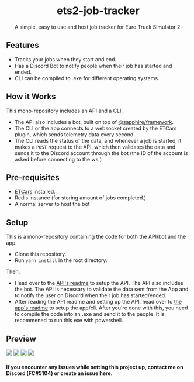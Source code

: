 <center>

# ets2-job-tracker

A simple, easy to use and host job tracker for Euro Truck Simulator 2.

</center>

## Features

-   Tracks your jobs when they start and end.
-   Has a Discord Bot to notify people when their job has started and ended.
-   CLI can be compiled to .exe for different operating systems.

## How it Works

This mono-repository includes an API and a CLI.

-   The API also includes a bot, built on top of [@sapphire/framework](https://github.com/sapphiredev/framework).
-   The CLI or the app connects to a websocket created by the ETCars plugin, which sends telemetry data every second.
-   The CLI reads the status of the data, and whenever a job is started, it makes a `POST` request to the API, which then validates the data and sends it to the Discord account through the bot (the ID of the account is asked before connecting to the ws.)

## Pre-requisites

-   [ETCars](https://etcars.jammerxd.com) installed.
-   Redis instance (for storing amount of jobs completed.)
-   A normal server to host the bot

## Setup

This is a mono-repository containing the code for both the API/bot and the app.

-   Clone this repository.
-   Run `yarn install` in the root directory.

Then,

-   Head over to the [API's readme](packages/api/README.md) to setup the API. The API also includes the bot. The API is necessary to validate the data sent from the App and to notify the user on Discord when their job has started/ended.
-   After reading the API readme and setting up the API, head over to [the app's readme](packages/app/README.md) to setup the app/cli. After you're done with this, you need to compile the code into an .exe and send it to the people. It is recommened to run this exe with powershell.

## Preview

![](https://i.imgur.com/gHlmFtR.png)
![](https://i.imgur.com/OktS2wy.png)
![](https://i.imgur.com/4HhBnaS.png)
![](https://i.imgur.com/hYAcCpR.png)

#### If you encounter any issues while setting this project up, contact me on Discord (FC#5104) or create an issue here.
